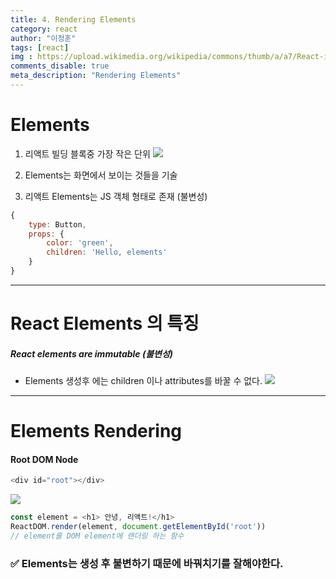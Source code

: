 ```yaml
---
title: 4. Rendering Elements
category: react
author: "이정훈"
tags: [react]
img : https://upload.wikimedia.org/wikipedia/commons/thumb/a/a7/React-icon.svg/1200px-React-icon.svg.png
comments_disable: true
meta_description: "Rendering Elements"
---
```


# Elements
1. 리액트 빌딩 블록중 가장 작은 단위
![](https://i.imgur.com/7xGNXBN.png)

2. Elements는 화면에서 보이는 것들을 기술
3. 리액트 Elements는 JS 객체 형태로 존재 (불변성)
```javascript
{
	type: Button,
	props: {
		color: 'green',
		children: 'Hello, elements'
	}
}
```

---
# React Elements 의 특징
##### React elements are immutable (불변성)
- Elements 생성후 에는 children 이나 attributes를 바꿀 수 없다. 
![](https://i.imgur.com/6fPayHb.jpg)

---
# Elements Rendering

#### Root DOM Node
```javascript
<div id="root"></div>
```
![](https://i.imgur.com/OUBhzOo.png)

 ```javascript
 const element = <h1> 안녕, 리액트!</h1>
 ReactDOM.render(element, document.getElementById('root'))
 // element를 DOM element에 랜더링 하는 함수
```

### **✅ Elements는 생성 후 불변하기 때문에 바꿔치기를 잘해야한다.**

